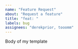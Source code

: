 ```yaml
---
name: "Feature Request"
about: "Request a feature"
title: "feat: "
labels: bug
assignees: "derekprior, tooomm"
---
```


Body of my template
